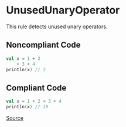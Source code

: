 # UnusedUnaryOperator

This rule detects unused unary operators.

## Noncompliant Code

```kotlin
val x = 1 + 2
    + 3 + 4
println(x) // 3
```
## Compliant Code

```kotlin
val x = 1 + 2 + 3 + 4
println(x) // 10
```

[Source](https://arturbosch.github.io/detekt/potential-bugs.html#unusedunaryoperator)
